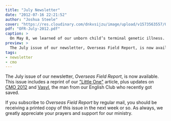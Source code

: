 ```yaml
---
title: "July Newsletter"
date: "2012-07-16 22:21:52"
author: "Joshua Steele"
cover: "https://res.cloudinary.com/dnkvsijzu/image/upload/v1573563557/OFReport/2012-07-16-july-newsletter/Little-One-b-12-6_mfep3z.jpg"
pdf: "OFR-July-2012.pdf"
caption: >
  On May 8, we learned of our unborn child’s terminal genetic illness. We learned that our child was a girl on her birthday, June 26. The following article was posted to our blog that evening.
preview: >
  The July issue of our newsletter, Overseas Field Report, is now available. This issue includes a reprint of our "Little One" article, plus updates on CMO 2012 and Vasyl, the man from our English Club who recently got saved.
tags:
- newsletter
- cmo
---
```


The July issue of our newsletter, *Overseas Field Report*, is now available. This issue includes a reprint of our ["Little One"](/blog/2012-06-26-little-one/) article, plus updates on <a href="http://cmoproject.org/" target="_blank">CMO 2012</a> and <a title="A Sinner Has Come Home" href="/blog/2012-05-30-sinner-home/" target="_blank">Vasyl</a>, the man from our English Club who recently got saved.

<article-callout content="OFR-July-2012.pdf" :download="true" />

If you subscribe to *Overseas Field Report* by regular mail, you should be receiving a printed copy of this issue in the next week or so. As always, we greatly appreciate your prayers and support for our ministry.
